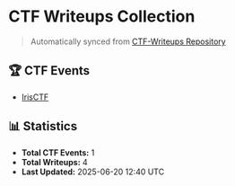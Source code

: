 # CTF Writeups Collection

> Automatically synced from [CTF-Writeups Repository](https://github.com/tham-le/CTF-Writeups)

## 🏆 CTF Events

- [IrisCTF](./IrisCTF/)

## 📊 Statistics

- **Total CTF Events:** 1
- **Total Writeups:** 4
- **Last Updated:** 2025-06-20 12:40 UTC
